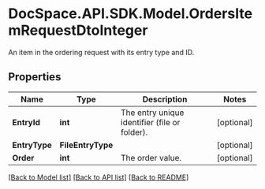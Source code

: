 # DocSpace.API.SDK.Model.OrdersItemRequestDtoInteger
An item in the ordering request with its entry type and ID.

## Properties

Name | Type | Description | Notes
------------ | ------------- | ------------- | -------------
**EntryId** | **int** | The entry unique identifier (file or folder). | [optional] 
**EntryType** | **FileEntryType** |  | [optional] 
**Order** | **int** | The order value. | [optional] 

[[Back to Model list]](../README.md#documentation-for-models) [[Back to API list]](../README.md#documentation-for-api-endpoints) [[Back to README]](../README.md)

